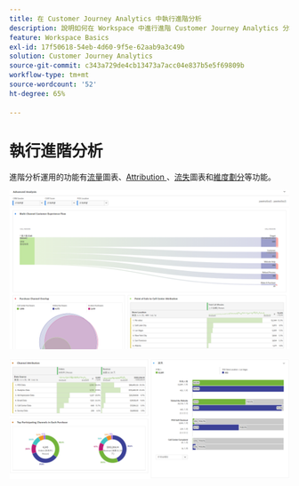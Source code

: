 ```yaml
---
title: 在 Customer Journey Analytics 中執行進階分析
description: 說明如何在 Workspace 中進行進階 Customer Journey Analytics 分析。
feature: Workspace Basics
exl-id: 17f50618-54eb-4d60-9f5e-62aab9a3c49b
solution: Customer Journey Analytics
source-git-commit: c343a729de4cb13473a7acc04e837b5e5f69809b
workflow-type: tm+mt
source-wordcount: '52'
ht-degree: 65%

---
```


# 執行進階分析

進階分析運用的功能有[流量](/help/analysis-workspace/visualizations/c-flow/flow.md)圖表、[Attribution ](/help/analysis-workspace/c-panels/attribution.md)、[流失](/help/analysis-workspace/visualizations/fallout/fallout-flow.md)圖表和[維度劃分](/help/components/dimensions/t-breakdown-fa.md)等功能。

![流程圖表中顯示的進階分析。](assets/cja-adv-analysis1.png)

![多個視覺效果範例，例如donudt、venn和棧疊長條圖。](assets/cja-adv-analysis2.png)
